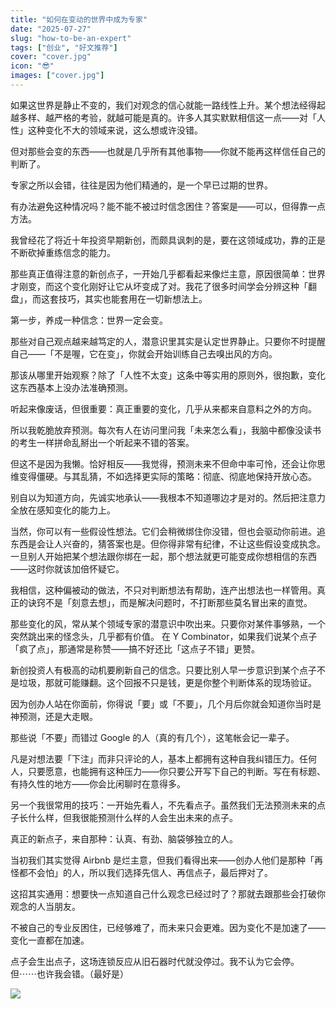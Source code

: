 ```yaml
---
title: "如何在变动的世界中成为专家"
date: "2025-07-27"
slug: "how-to-be-an-expert"
tags: ["创业", "好文推荐"]
cover: "cover.jpg"
icon: "😎"
images: ["cover.jpg"]
---
```

如果这世界是静止不变的，我们对观念的信心就能一路线性上升。某个想法经得起越多样、越严格的考验，就越可能是真的。许多人其实默默相信这一点——对「人性」这种变化不大的领域来说，这么想或许没错。



但对那些会变的东西——也就是几乎所有其他事物——你就不能再这样信任自己的判断了。



专家之所以会错，往往是因为他们精通的，是一个早已过期的世界。



有办法避免这种情况吗？能不能不被过时信念困住？答案是——可以，但得靠一点方法。



我曾经花了将近十年投资早期新创，而颇具讽刺的是，要在这领域成功，靠的正是不断砍掉重练信念的能力。



那些真正值得注意的新创点子，一开始几乎都看起来像烂主意，原因很简单：世界才刚变，而这个变化刚好让它从坏变成了对。我花了很多时间学会分辨这种「翻盘」，而这套技巧，其实也能套用在一切新想法上。



第一步，养成一种信念：世界一定会变。



那些对自己观点越来越笃定的人，潜意识里其实是认定世界静止。只要你不时提醒自己——「不是喔，它在变」，你就会开始训练自己去嗅出风的方向。



那该从哪里开始观察？除了「人性不太变」这条中等实用的原则外，很抱歉，变化这东西基本上没办法准确预测。



听起来像废话，但很重要：真正重要的变化，几乎从来都来自意料之外的方向。



所以我乾脆放弃预测。每次有人在访问里问我「未来怎么看」，我脑中都像没读书的考生一样拼命乱掰出一个听起来不错的答案。



但这不是因为我懒。恰好相反——我觉得，预测未来不但命中率可怜，还会让你思维变得僵硬。与其乱猜，不如选择更实际的策略：彻底、彻底地保持开放心态。



别自以为知道方向，先诚实地承认——我根本不知道哪边才是对的。然后把注意力全放在感知变化的能力上。



当然，你可以有一些假设性想法。它们会稍微绑住你没错，但也会驱动你前进。追东西是会让人兴奋的，猜答案也是。但你得非常有纪律，不让这些假设变成执念。
一旦别人开始把某个想法跟你绑在一起，那个想法就更可能变成你想相信的东西——这时你就该加倍怀疑它。



我相信，这种偏被动的做法，不只对判断想法有帮助，连产出想法也一样管用。真正的诀窍不是「刻意去想」，而是解决问题时，不打断那些莫名冒出来的直觉。



那些变化的风，常从某个领域专家的潜意识中吹出来。只要你对某件事够熟，一个突然跳出来的怪念头，几乎都有价值。
在 Y Combinator，如果我们说某个点子「疯了点」，那通常是称赞——搞不好还比「这点子不错」更赞。



新创投资人有极高的动机要刷新自己的信念。只要比别人早一步意识到某个点子不是垃圾，那就可能赚翻。这个回报不只是钱，更是你整个判断体系的现场验证。



因为创办人站在你面前，你得说「要」或「不要」，几个月后你就会知道你当时是神预测，还是大走眼。



那些说「不要」而错过 Google 的人（真的有几个），这笔帐会记一辈子。



凡是对想法要「下注」而非只评论的人，基本上都拥有这种自我纠错压力。任何人，只要愿意，也能拥有这种压力——你只要公开写下自己的判断。写在有标题、有持久性的地方——你会比闲聊时在意得多。



另一个我很常用的技巧：一开始先看人，不先看点子。虽然我们无法预测未来的点子长什么样，但我很能预测什么样的人会生出未来的点子。



真正的新点子，来自那种：认真、有劲、脑袋够独立的人。



当初我们其实觉得 Airbnb 是烂主意，但我们看得出来——创办人他们是那种「再怪都不会怕」的人，所以我们选择先信人、再信点子，最后押对了。



这招其实通用：想要快一点知道自己什么观念已经过时了？那就去跟那些会打破你观念的人当朋友。



不被自己的专业反困住，已经够难了，而未来只会更难。因为变化不是加速了——变化一直都在加速。



点子会生出点子，这场连锁反应从旧石器时代就没停过。我不认为它会停。
但⋯⋯也许我会错。（最好是）




![](https://prod-files-secure.s3.us-west-2.amazonaws.com/112d0858-5090-4d34-a606-b75eb8d65fd2/46476355-9cf3-4e99-9b7a-3531bc426380/1000202064.png?X-Amz-Algorithm=AWS4-HMAC-SHA256&X-Amz-Content-Sha256=UNSIGNED-PAYLOAD&X-Amz-Credential=ASIAZI2LB466SVZ5I7NO%2F20251010%2Fus-west-2%2Fs3%2Faws4_request&X-Amz-Date=20251010T032222Z&X-Amz-Expires=3600&X-Amz-Security-Token=IQoJb3JpZ2luX2VjEEoaCXVzLXdlc3QtMiJHMEUCIQD0GgYr0yQ7ws4RdyKk1mev79szr1Ns5p%2FejSdCkDsNMgIgJdbT13vdMKhajg4AgTahTnOZAph9bQFhabyPF4OIFDoqiAQI4%2F%2F%2F%2F%2F%2F%2F%2F%2F%2F%2FARAAGgw2Mzc0MjMxODM4MDUiDNTGR%2BbylSpVFVQOuyrcA%2BRCFNBsmXK2T2eoUdjj%2BiadKcyauVbb9ykZ5iDeUfP3O%2BIgxPJqBfmlTb7YCoCOds%2B72dtt1pwmo%2F%2B69sQ05iShXcUIg%2B2XzYSi%2FFoChW9%2BwbS0ou8QUtMoA5bq3tSGfKs4vQ1Oq1LkPkaoRvb8wUhooEI0H12pvZrbs4ZFD%2BI3ggndwSrCegdmkutzEw4xfo3wetwpnqRKj%2Fa3mIc8OG7jCtpucKgX%2BTbLwd6T0VjrjIrz%2Bu6kWsUY7kYRZ9kdZ48nvVwF1r4HEEZMxAwnfQFJ2fRQJQj8NsnTZnBCJm771XTVaItSQUpZ3WI%2FBcPiMOE1K0c7fEgmYd8HxesXW%2FZSbdiKunBq%2Fj7A2RsfQQAFs0ohHBnO6KCrl5%2Fa7Rdn5LBpa2bzJWqM5%2F5cTRXYinnXvUrQs7jGcLP%2BW4gmQ95gDpylXETGWP7ft2uOveNvORPuiwBr41oPsrBYgJemhLykub39ebC%2Ba1SjkuLwRefCmHNZitT3TpxbbTJB6Vit%2BThABj6htctmck4Sg5RP%2BG4%2BzRWD%2BOvhyHOvC1A0wq7raZ61UNgkL2R7SENp5MNup2x0jnDg1RMj9jADFzCB7u12ewSmtPhY65kqMfzkhShOZtDybQ3rGa%2B2R761MIXVoccGOqUBhcQpbFLKKoqxmHfxHXP0JJ8gygC1CaknPQYmel9WAIdvj8Ieq66y8i87S7EjZ%2FHCBfy79eUiE%2FiQu9DuKl%2BBC2tEQMC38Upf7%2BL%2F5BaQzqRdBIfPGvo0IPRBcRTtQ4ZY4YFeaRAiERwcHMCxl2%2FcKP1B1I2%2Be4sIFY57Ccg6IxvVW2NsHuPSbNdEzGAHyz5RWiZsVqegBljXYHsH4TY1OaqmuijP&X-Amz-Signature=b60fd74a7f0017a55a53d9721e12ce3f80626f45ebbf1ddb034bd6c9ca5f8fac&X-Amz-SignedHeaders=host&x-amz-checksum-mode=ENABLED&x-id=GetObject)

